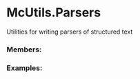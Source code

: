 # <a id="McUtils.Parsers">McUtils.Parsers</a>
    
Utilities for writing parsers of structured text

### Members:



### Examples:

